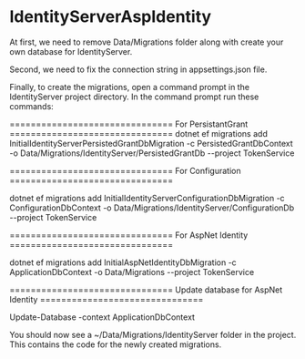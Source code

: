# IdentityServerAspIdentity


At first, we need to remove Data/Migrations folder along with create your own database for IdentityServer.

Second, we need to fix the connection string in appsettings.json file.

Finally, to create the migrations, open a command prompt in the IdentityServer project directory. In the command prompt run these commands:

=============================== For PersistantGrant ===============================
dotnet ef migrations add InitialIdentityServerPersistedGrantDbMigration -c PersistedGrantDbContext -o Data/Migrations/IdentityServer/PersistedGrantDb --project TokenService



=============================== For Configuration ===============================

dotnet ef migrations add InitialIdentityServerConfigurationDbMigration -c ConfigurationDbContext -o Data/Migrations/IdentityServer/ConfigurationDb --project TokenService



=============================== For AspNet Identity ===============================

dotnet ef migrations add InitialAspNetIdentityDbMigration -c ApplicationDbContext -o Data/Migrations --project TokenService



=============================== Update database for AspNet Identity ===============================


Update-Database -context ApplicationDbContext

You should now see a ~/Data/Migrations/IdentityServer folder in the project. This contains the code for the newly created migrations.
